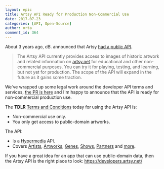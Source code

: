 ```yaml
---
layout: epic
title: Artsy API Ready for Production Non-Commercial Use
date: 2017-07-23
categories: [API, Open-Source]
author: orta
comment_id: 364
---
```


About 3 years ago, dB. announced that Artsy [had a public API](/blog/2014/09/12/designing-the-public-artsy-api/). 

> The Artsy API currently provides access to images of historic artwork and related information on [artsy.net](https://artsy.net) for educational and other non-commercial purposes. You can try it for playing, testing, and learning, but not yet for production. The scope of the API will expand in the future as it gains some traction.

We've wrapped up some legal work around the developer API terms and services, [the PR is here](https://github.com/artsy/doppler/pull/119) and I'm happy to announce that the API is ready for non-commercial production use.

The **TDLR** [Terms and Conditions](https://developers.artsy.net/terms) today for using the Artsy API is:

* Non-commercial use only.
* You only get access to public-domain artworks.

The API:

* Is a [Hypermedia](https://robots.thoughtbot.com/writing-a-hypermedia-api-client-in-ruby) API.
* Covers [Artists][a], [Artworks][aw], [Genes][g], [Shows][s], [Partners][p] and [more][m].

If you have a great idea for an app that can use public-domain data, then the Artsy API is the right place to look: https://developers.artsy.net/

[a]: https://developers.artsy.net/docs/artists
[aw]: https://developers.artsy.net/docs/artworks
[g]: https://developers.artsy.net/docs/genes
[s]: https://developers.artsy.net/docs/shows
[p]: https://developers.artsy.net/docs/partners
[m]: https://developers.artsy.net/docs/
